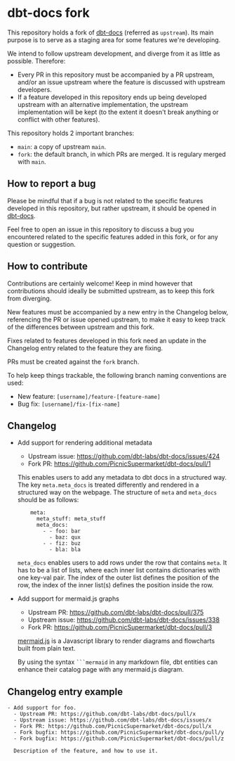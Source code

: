 # dbt-docs fork

This repository holds a fork of [dbt-docs](https://github.com/dbt-labs/dbt-docs)
(referred as `upstream`). Its main purpose is to serve as a staging area for some
features we're developing.

We intend to follow upstream development, and diverge from it as little as possible.
Therefore:

- Every PR in this repository must be accompanied by a PR upstream, and/or an issue
  upstream where the feature is discussed with upstream developers.
- If a feature developed in this repository ends up being developed upstream with an
  alternative implementation, the upstream implementation will be kept (to the extent it
  doesn't break anything or conflict with other features).

This repository holds 2 important branches:

- `main`: a copy of upstream `main`.
- `fork`: the default branch, in which PRs are merged. It is regulary merged with
  `main`.

## How to report a bug

Please be mindful that if a bug is not related to the specific features developed in
this repository, but rather upstream, it should be opened in
[dbt-docs](https://github.com/dbt-labs/dbt-docs).

Feel free to open an issue in this repository to discuss a bug you encountered related
to the specific features added in this fork, or for any question or suggestion.

## How to contribute

Contributions are certainly welcome! Keep in mind however that contributions should
ideally be submitted upstream, as to keep this fork from diverging.

New features must be accompanied by a new entry in the Changelog below, referencing the
PR or issue opened upstream, to make it easy to keep track of the differences between
upstream and this fork.

Fixes related to features developed in this fork need an update in the Changelog entry
related to the feature they are fixing.

PRs must be created against the `fork` branch.

To help keep things trackable, the following branch naming conventions are used:

- New feature: `[username]/feature-[feature-name]`
- Bug fix: `[username]/fix-[fix-name]`

## Changelog

- Add support for rendering additional metadata

  - Upstream issue: https://github.com/dbt-labs/dbt-docs/issues/424
  - Fork PR: https://github.com/PicnicSupermarket/dbt-docs/pull/1

  This enables users to add any metadata to dbt docs in a structured way. The key
  `meta.meta_docs` is treated differently and rendered in a structured way on the
  webpage. The structure of `meta` and `meta_docs` should be as follows:

  ```
      meta:
        meta_stuff: meta_stuff
        meta_docs:
          - - foo: bar
            - baz: qux
          - - fiz: buz
            - bla: bla
  ```

  `meta_docs` enables users to add rows under the row that contains `meta`. It has to be
  a list of lists, where each inner list contains dictionaries with one key-val pair.
  The index of the outer list defines the position of the row, the index of the inner
  list(s) defines the position inside the row.

- Add support for mermaid.js graphs

  - Upstream PR: https://github.com/dbt-labs/dbt-docs/pull/375
  - Upstream issue: https://github.com/dbt-labs/dbt-docs/issues/338
  - Fork PR: https://github.com/PicnicSupermarket/dbt-docs/pull/3

  [mermaid.js](https://mermaid.js.org/) is a Javascript library to render diagrams and
  flowcharts built from plain text.

  By using the syntax ` ```mermaid ` in any markdown file, dbt entities can enhance
  their catalog page with any mermaid.js diagram.

## Changelog entry example

```
- Add support for foo.
  - Upstream PR: https://github.com/dbt-labs/dbt-docs/pull/x
  - Upstream issue: https://github.com/dbt-labs/dbt-docs/issues/x
  - Fork PR: https://github.com/PicnicSupermarket/dbt-docs/pull/x
  - Fork bugfix: https://github.com/PicnicSupermarket/dbt-docs/pull/y
  - Fork bugfix: https://github.com/PicnicSupermarket/dbt-docs/pull/z

  Description of the feature, and how to use it.
```

